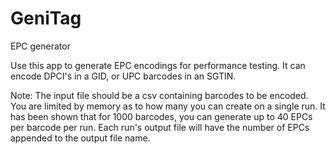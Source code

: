 # GeniTag
EPC generator

Use this app to generate EPC encodings for performance testing.  It can encode DPCI's in a GID, or UPC barcodes
in an SGTIN.

Note: The input file should be a csv containing barcodes to be encoded.  You are limited by memory as to how
many you can create on a single run.  It has been shown that for 1000 barcodes, you can generate up to 40 EPCs
per barcode per run.  Each run's output file will have the number of EPCs appended to the output file name. 
